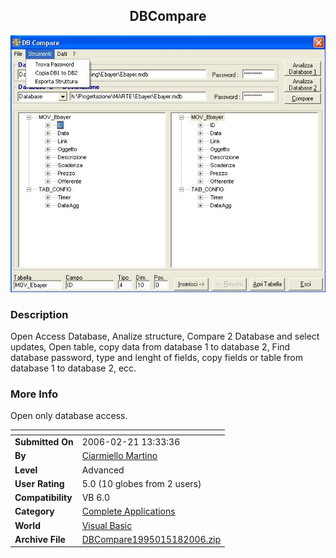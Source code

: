 ﻿<div align="center">

## DBCompare

<img src="PIC20065171022174855.JPG">
</div>

### Description

Open Access Database, Analize structure, Compare 2 Database and select updates, Open table, copy data from database 1 to database 2, Find database password, type and lenght of fields, copy fields or table from database 1 to database 2, ecc.
 
### More Info
 
Open only database access.


<span>             |<span>
---                |---
**Submitted On**   |2006-02-21 13:33:36
**By**             |[Ciarmiello Martino](https://github.com/Planet-Source-Code/PSCIndex/blob/master/ByAuthor/ciarmiello-martino.md)
**Level**          |Advanced
**User Rating**    |5.0 (10 globes from 2 users)
**Compatibility**  |VB 6\.0
**Category**       |[Complete Applications](https://github.com/Planet-Source-Code/PSCIndex/blob/master/ByCategory/complete-applications__1-27.md)
**World**          |[Visual Basic](https://github.com/Planet-Source-Code/PSCIndex/blob/master/ByWorld/visual-basic.md)
**Archive File**   |[DBCompare1995015182006\.zip](https://github.com/Planet-Source-Code/ciarmiello-martino-dbcompare__1-65380/archive/master.zip)








